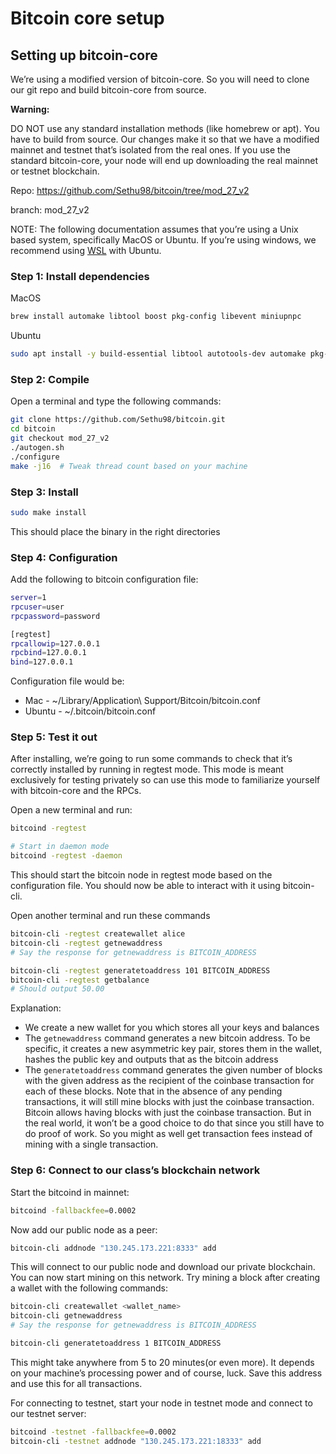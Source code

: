 # Bitcoin core setup

## Setting up bitcoin-core

We’re using a modified version of bitcoin-core. So you will need to clone our git repo and build bitcoin-core from source.

**Warning:**

DO NOT use any standard installation methods (like homebrew or apt). You have to build from source. Our changes make it so that we have a modified mainnet and testnet that’s isolated from the real ones. If you use the standard bitcoin-core, your node will end up downloading the real mainnet or testnet blockchain.

Repo: https://github.com/Sethu98/bitcoin/tree/mod_27_v2

branch: mod_27_v2

NOTE: The following documentation assumes that you’re using a Unix based system, specifically MacOS or Ubuntu. If you’re using windows, we recommend using [WSL](https://learn.microsoft.com/en-us/windows/wsl/install) with Ubuntu.

### Step 1: Install dependencies

MacOS

```bash
brew install automake libtool boost pkg-config libevent miniupnpc
```

Ubuntu

```bash
sudo apt install -y build-essential libtool autotools-dev automake pkg-config bsdmainutils curl git libboost-all-dev sqlite3
```

### Step 2: Compile

Open a terminal and type the following commands:

```bash
git clone https://github.com/Sethu98/bitcoin.git
cd bitcoin
git checkout mod_27_v2
./autogen.sh
./configure
make -j16  # Tweak thread count based on your machine
```

### Step 3: Install

```bash
sudo make install
```

This should place the binary in the right directories

### Step 4: Configuration

Add the following to bitcoin configuration file:

```bash
server=1
rpcuser=user
rpcpassword=password

[regtest]
rpcallowip=127.0.0.1
rpcbind=127.0.0.1
bind=127.0.0.1
```

Configuration file would be:

- Mac - ~/Library/Application\ Support/Bitcoin/bitcoin.conf
- Ubuntu - ~/.bitcoin/bitcoin.conf

### Step 5: Test it out

After installing, we’re going to run some commands to check that it’s correctly installed by running in regtest mode. This mode is meant exclusively for testing privately so can use this mode to familiarize yourself with bitcoin-core and the RPCs.

Open a new terminal and run:

```bash
bitcoind -regtest

# Start in daemon mode
bitcoind -regtest -daemon
```

This should start the bitcoin node in regtest mode based on the configuration file. You should now be able to interact with it using bitcoin-cli.

Open another terminal and run these commands

```bash
bitcoin-cli -regtest createwallet alice
bitcoin-cli -regtest getnewaddress
# Say the response for getnewaddress is BITCOIN_ADDRESS

bitcoin-cli -regtest generatetoaddress 101 BITCOIN_ADDRESS
bitcoin-cli -regtest getbalance
# Should output 50.00
```

Explanation:

- We create a new wallet for you which stores all your keys and balances
- The  `getnewaddress` command generates a new bitcoin address. To be specific, it creates a new asymmetric key pair, stores them in the wallet, hashes the public key and outputs that as the bitcoin address
- The `generatetoaddress` command generates the given number of blocks with the given address as the recipient of the coinbase transaction for each of these blocks. Note that in the absence of any pending transactions, it will still mine blocks with just the coinbase transaction. Bitcoin allows having blocks with just the coinbase transaction. But in the real world, it won’t be a good choice to do that since you still have to do proof of work. So you might as well get transaction fees instead of mining with a single transaction.

### Step 6: Connect to our class’s blockchain network

Start the bitcoind in mainnet:

```bash
bitcoind -fallbackfee=0.0002
```

Now add our public node as a peer:

```bash
bitcoin-cli addnode "130.245.173.221:8333" add
```

This will connect to our public node and download our private blockchain. You can now start mining on this network. Try mining a block after creating a wallet with the following commands:

```bash
bitcoin-cli createwallet <wallet_name>
bitcoin-cli getnewaddress
# Say the response for getnewaddress is BITCOIN_ADDRESS

bitcoin-cli generatetoaddress 1 BITCOIN_ADDRESS
```

This might take anywhere from 5 to 20 minutes(or even more). It depends on your machine’s processing power and of course, luck. Save this address and use this for all transactions.

For connecting to testnet, start your node in testnet mode and connect to our testnet server:

```bash
bitcoind -testnet -fallbackfee=0.0002
bitcoin-cli -testnet addnode "130.245.173.221:18333" add
```